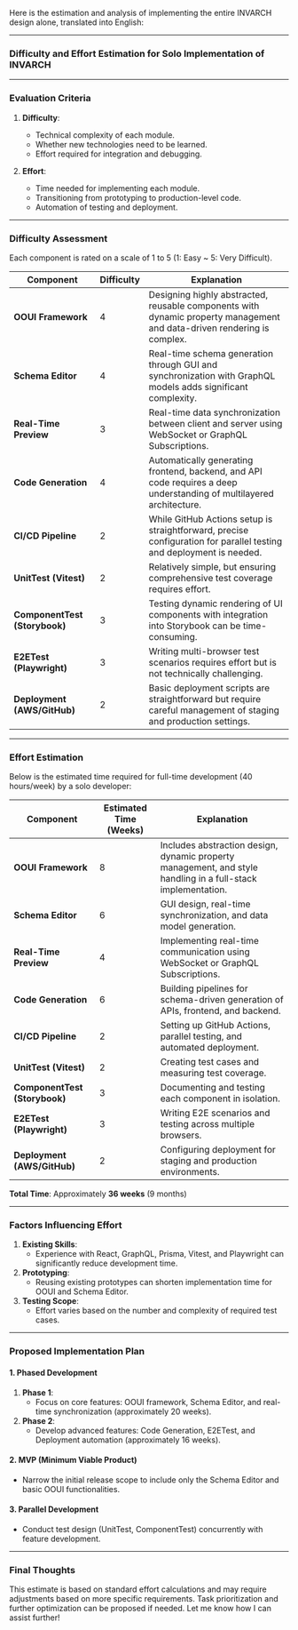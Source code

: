 Here is the estimation and analysis of implementing the entire INVARCH design alone, translated into English:

---

### **Difficulty and Effort Estimation for Solo Implementation of INVARCH**

---

### **Evaluation Criteria**
1. **Difficulty**:
   - Technical complexity of each module.
   - Whether new technologies need to be learned.
   - Effort required for integration and debugging.

2. **Effort**:
   - Time needed for implementing each module.
   - Transitioning from prototyping to production-level code.
   - Automation of testing and deployment.

---

### **Difficulty Assessment**
Each component is rated on a scale of 1 to 5 (1: Easy ~ 5: Very Difficult).

| Component                        | Difficulty | Explanation                                                                                     |
|----------------------------------|------------|-------------------------------------------------------------------------------------------------|
| **OOUI Framework**               | 4          | Designing highly abstracted, reusable components with dynamic property management and data-driven rendering is complex. |
| **Schema Editor**                | 4          | Real-time schema generation through GUI and synchronization with GraphQL models adds significant complexity. |
| **Real-Time Preview**            | 3          | Real-time data synchronization between client and server using WebSocket or GraphQL Subscriptions. |
| **Code Generation**              | 4          | Automatically generating frontend, backend, and API code requires a deep understanding of multilayered architecture. |
| **CI/CD Pipeline**               | 2          | While GitHub Actions setup is straightforward, precise configuration for parallel testing and deployment is needed. |
| **UnitTest (Vitest)**            | 2          | Relatively simple, but ensuring comprehensive test coverage requires effort.                     |
| **ComponentTest (Storybook)**    | 3          | Testing dynamic rendering of UI components with integration into Storybook can be time-consuming. |
| **E2ETest (Playwright)**         | 3          | Writing multi-browser test scenarios requires effort but is not technically challenging.          |
| **Deployment (AWS/GitHub)**      | 2          | Basic deployment scripts are straightforward but require careful management of staging and production settings. |

---

### **Effort Estimation**
Below is the estimated time required for full-time development (40 hours/week) by a solo developer:

| Component                        | Estimated Time (Weeks) | Explanation                                                                                     |
|----------------------------------|------------------------|-------------------------------------------------------------------------------------------------|
| **OOUI Framework**               | 8                      | Includes abstraction design, dynamic property management, and style handling in a full-stack implementation. |
| **Schema Editor**                | 6                      | GUI design, real-time synchronization, and data model generation.                               |
| **Real-Time Preview**            | 4                      | Implementing real-time communication using WebSocket or GraphQL Subscriptions.                  |
| **Code Generation**              | 6                      | Building pipelines for schema-driven generation of APIs, frontend, and backend.                 |
| **CI/CD Pipeline**               | 2                      | Setting up GitHub Actions, parallel testing, and automated deployment.                          |
| **UnitTest (Vitest)**            | 2                      | Creating test cases and measuring test coverage.                                                |
| **ComponentTest (Storybook)**    | 3                      | Documenting and testing each component in isolation.                                            |
| **E2ETest (Playwright)**         | 3                      | Writing E2E scenarios and testing across multiple browsers.                                     |
| **Deployment (AWS/GitHub)**      | 2                      | Configuring deployment for staging and production environments.                                 |

**Total Time**: Approximately **36 weeks** (9 months)

---

### **Factors Influencing Effort**

1. **Existing Skills**:
   - Experience with React, GraphQL, Prisma, Vitest, and Playwright can significantly reduce development time.
2. **Prototyping**:
   - Reusing existing prototypes can shorten implementation time for OOUI and Schema Editor.
3. **Testing Scope**:
   - Effort varies based on the number and complexity of required test cases.

---

### **Proposed Implementation Plan**

#### **1. Phased Development**
1. **Phase 1**:
   - Focus on core features: OOUI framework, Schema Editor, and real-time synchronization (approximately 20 weeks).
2. **Phase 2**:
   - Develop advanced features: Code Generation, E2ETest, and Deployment automation (approximately 16 weeks).

#### **2. MVP (Minimum Viable Product)**
   - Narrow the initial release scope to include only the Schema Editor and basic OOUI functionalities.

#### **3. Parallel Development**
   - Conduct test design (UnitTest, ComponentTest) concurrently with feature development.

---

### **Final Thoughts**

This estimate is based on standard effort calculations and may require adjustments based on more specific requirements. Task prioritization and further optimization can be proposed if needed. Let me know how I can assist further!